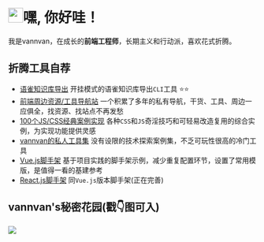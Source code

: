 <h1 align="left"><img src="https://raw.githubusercontent.com/iampavangandhi/iampavangandhi/master/gifs/Hi.gif" width="30px">嘿, 你好哇！</h1>

<p>
  我是vannvan，在成长的<b>前端工程师</b>，长期主义和行动派，喜欢花式折腾。
</p>


## 折腾工具自荐

- [语雀知识库导出](https://github.com/vannvan/yuque-tools) 开挂模式的语雀知识库导出`CLI`工具 ⭐️⭐️ 
- [前端周边资源/工具导航站](https://github.com/vannvan/adoerww/tree/master/nav-refactor) 一个积累了多年的私有导航，干货、工具、周边一应俱全，找资源、找站点不再发愁  
- [100个JS/CSS经典案例实现](https://vannvan.github.io/web-explore-demo/) 各种`CSS`和`JS`奇淫技巧和可轻易改造复用的综合实例，为实现功能提供灵感  
- [vannvan的私人工具集](https://github.com/vannvan/adoerww) 没有设限的技术探索案例集，不乏可玩性很高的冷门工具 
- [Vue.js脚手架](https://github.com/vannvan/wwvue-cli) 基于项目实践的脚手架示例，减少重复配置环节，设置了常用模版，是值得一看的基建参考  
- [React.js脚手架](https://github.com/vannvan/react-easy-cli) 同`Vue.js`版本脚手架(正在完善)  

## vannvan's秘密花园(戳👇图可入)
<a href="https://www.yuque.com/vannvan" target="_blank"><img src="https://p.ipic.vip/r894ol.png"></a>
